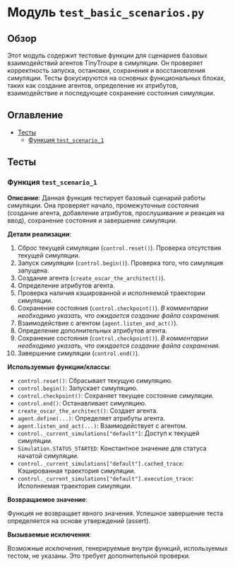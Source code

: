# Модуль `test_basic_scenarios.py`

## Обзор

Этот модуль содержит тестовые функции для сценариев базовых взаимодействий агентов TinyTroupe в симуляции.  Он проверяет корректность запуска, остановки, сохранения и восстановления симуляции.  Тесты фокусируются на основных функциональных блоках, таких как создание агентов, определение их атрибутов, взаимодействие и последующее сохранение состояния симуляции.

## Оглавление

- [Тесты](#тесты)
    - [Функция `test_scenario_1`](#функция-test_scenario_1)

## Тесты

### Функция `test_scenario_1`

**Описание**:  Данная функция тестирует базовый сценарий работы симуляции.  Она проверяет начало, промежуточные состояния (создание агента, добавление атрибутов, прослушивание и реакция на ввод), сохранение состояния и завершение симуляции.

**Детали реализации**:

1. Сброс текущей симуляции (`control.reset()`). Проверка отсутствия текущей симуляции.
2. Запуск симуляции (`control.begin()`). Проверка того, что симуляция запущена.
3. Создание агента (`create_oscar_the_architect()`).
4. Определение атрибутов агента.
5. Проверка наличия кэшированной и исполняемой траектории симуляции.
6. Сохранение состояния (`control.checkpoint()`). *В комментарии необходимо указать, что ожидается создание файла сохранения.*
7. Взаимодействие с агентом (`agent.listen_and_act()`).
8. Определение дополнительных атрибутов агента.
9. Сохранение состояния (`control.checkpoint()`). *В комментарии необходимо указать, что ожидается создание файла сохранения.*
10. Завершение симуляции (`control.end()`).

**Используемые функции/классы**:

- `control.reset()`: Сбрасывает текущую симуляцию.
- `control.begin()`: Запускает симуляцию.
- `control.checkpoint()`: Сохраняет текущее состояние симуляции.
- `control.end()`: Останавливает симуляцию.
- `create_oscar_the_architect()`: Создает агента.
- `agent.define(...)`: Определяет атрибуты агента.
- `agent.listen_and_act(...)`: Взаимодействует с агентом.
- `control._current_simulations["default"]`: Доступ к текущей симуляции.
- `Simulation.STATUS_STARTED`: Константное значение для статуса начатой симуляции.
- `control._current_simulations["default"].cached_trace`: Кэшированная траектория симуляции.
- `control._current_simulations["default"].execution_trace`: Исполняемая траектория симуляции.


**Возвращаемое значение**:

Функция не возвращает явного значения.  Успешное завершение теста определяется на основе утверждений (assert).

**Вызываемые исключения**:

Возможные исключения, генерируемые внутри функций, используемых тестом, не указаны. Это требует дополнительной проверки.